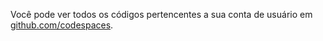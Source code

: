 Você pode ver todos os códigos pertencentes a sua conta de usuário em [github.com/codespaces](https://github.com/codespaces).